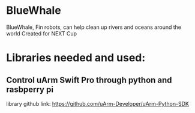 # BlueWhale
BlueWhale, Fin robots, can help clean up rivers and oceans around the world
Created for NEXT Cup

# Libraries needed and used:
## Control uArm Swift Pro through python and rasbperry pi
library github link:
https://github.com/uArm-Developer/uArm-Python-SDK
